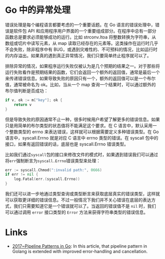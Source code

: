 # Go 中的异常处理

错误处理是每个编程语言都要考虑的一个重要话题。在 Go 语言的错误处理中，错误是软件包 API 和应用程序用户界面的一个重要组成部分。在程序中总有一部分函数总是要求必须能够成功的运行。比如 strconv.Itoa 将整数转换为字符串，从数组或切片中读写元素，从 map 读取已经存在的元素等。这类操作在运行时几乎不会失败，除非程序中有 BUG，或遇到灾难性的、不可预料的情况，比如运行时的内存溢出。如果真的遇到真正异常情况，我们只要简单终止程序就可以了。

排除异常的情况，如果程序运行失败仅被认为是几个预期的结果之一。对于那些将运行失败看作是预期结果的函数，它们会返回一个额外的返回值，通常是最后一个来传递错误信息。如果导致失败的原因只有一个，额外的返回值可以是一个布尔值，通常被命名为 ok。比如，当从一个 map 查询一个结果时，可以通过额外的布尔值判断是否成功：

```go
if v, ok := m["key"]; ok {
	return v
}
```

但是导致失败的原因通常不止一种，很多时候用户希望了解更多的错误信息。如果只是用简单的布尔类型的状态值将不能满足这个要求。在 C 语言中，默认采用一个整数类型的 errno 来表达错误，这样就可以根据需要定义多种错误类型。在 Go 语言中，syscall.Errno 就是对应 C 语言中 errno 类型的错误。在 syscall 包中的接口，如果有返回错误的话，底层也是 syscall.Errno 错误类型。

比如我们通过`syscall`包的接口来修改文件的模式时，如果遇到错误我们可以通过将`err`强制断言为`syscall.Errno`错误类型来处理：

```go
err := syscall.Chmod(":invalid path:", 0666)
if err != nil {
	log.Fatal(err.(syscall.Errno))
}
```

我们还可以进一步地通过类型查询或类型断言来获取底层真实的错误类型，这样就可以获取更详细的错误信息。不过一般情况下我们并不关心错误在底层的表达方式，我们只需要知道它是一个错误就可以了。当返回的错误值不是 `nil` 时，我们可以通过调用 `error` 接口类型的 `Error` 方法来获得字符串类型的错误信息。

# Links

- [2017~Pipeline Patterns in Go](https://medium.com/statuscode/pipeline-patterns-in-go-a37bb3a7e61d): In this article, that pipeline pattern in Golang is extended with improved error-handling and cancellation.
